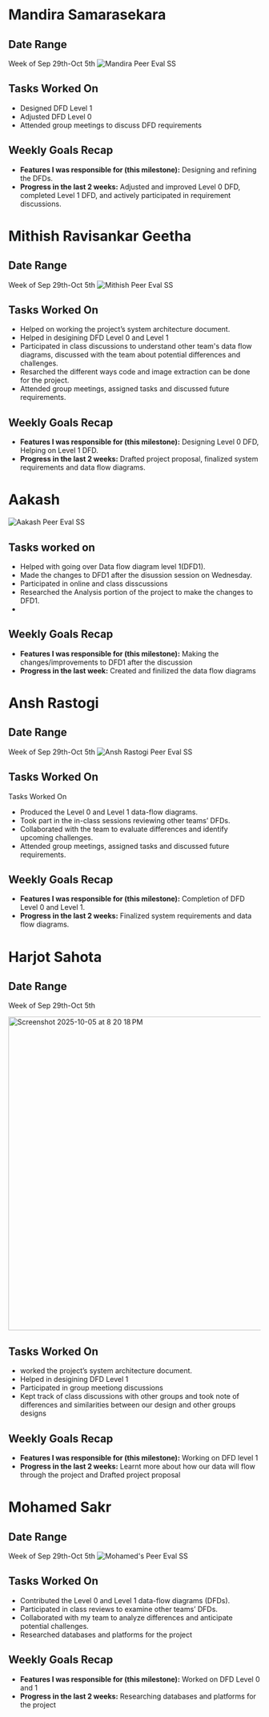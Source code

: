 # Mandira Samarasekara

## Date Range

Week of Sep 29th-Oct 5th
![Mandira Peer Eval SS](images/MandiraWeek5.png)

## Tasks Worked On

- Designed DFD Level 1
- Adjusted DFD Level 0
- Attended group meetings to discuss DFD requirements

## Weekly Goals Recap

- **Features I was responsible for (this milestone):** Designing and refining the DFDs.
- **Progress in the last 2 weeks:** Adjusted and improved Level 0 DFD, completed Level 1 DFD, and actively participated in requirement discussions.


# Mithish Ravisankar Geetha

## Date Range

Week of Sep 29th-Oct 5th
![Mithish Peer Eval SS](images/MithishWeek5.jpg)

## Tasks Worked On

- Helped on working the project’s system architecture document.
- Helped in desigining DFD Level 0 and Level 1
- Participated in class discussions to understand other team's data flow diagrams, discussed with the team about potential differences and challenges.
- Resarched the different ways code and image extraction can be done for the project.
- Attended group meetings, assigned tasks and discussed future requirements.

## Weekly Goals Recap

- **Features I was responsible for (this milestone):** Designing Level 0 DFD, Helping on Level 1 DFD.
- **Progress in the last 2 weeks:** Drafted project proposal, finalized system requirements and data flow diagrams.

# Aakash 
![Aakash Peer Eval SS](images/aakash-w5.png)
## Tasks worked on
- Helped with going over Data flow diagram level 1(DFD1).
- Made the changes to DFD1 after the disussion session on Wednesday. 
- Participated in online and class disscussions
- Researched the Analysis portion of the project to make the changes to DFD1.
- 
## Weekly Goals Recap

- **Features I was responsible for (this milestone):**  Making the changes/improvements to DFD1 after the discussion
- **Progress in the last week:** Created and finilized the data flow diagrams


# Ansh Rastogi

## Date Range

Week of Sep 29th-Oct 5th
![Ansh Rastogi Peer Eval SS](images/AnshRastogi_PeerEval_SS_W4.png)

## Tasks Worked On

Tasks Worked On

- Produced the Level 0 and Level 1 data-flow diagrams.
- Took part in the in-class sessions reviewing other teams’ DFDs.
- Collaborated with the team to evaluate differences and identify upcoming challenges.
- Attended group meetings, assigned tasks and discussed future requirements.

## Weekly Goals Recap

- **Features I was responsible for (this milestone):** Completion of DFD Level 0 and Level 1.
- **Progress in the last 2 weeks:** Finalized system requirements and data flow diagrams.

# Harjot Sahota

## Date Range
Week of Sep 29th-Oct 5th

<img width="1072" height="626" alt="Screenshot 2025-10-05 at 8 20 18 PM" src="https://github.com/user-attachments/assets/5725e5e1-f31d-468f-94d9-24814474d18c" />

## Tasks Worked On
- worked the project’s system architecture document.
- Helped in desigining DFD Level 1
- Participated in group meetiong discussions 
- Kept track of class discussions with other groups and took note of differences and similarities between our design and other groups designs

## Weekly Goals Recap

- **Features I was responsible for (this milestone):** Working on DFD level 1
- **Progress in the last 2 weeks:** Learnt more about how our data will flow through the project and Drafted project proposal
  
# Mohamed Sakr

## Date Range

Week of Sep 29th-Oct 5th
![Mohamed's Peer Eval SS](images/MohamedSakrW5.png)

## Tasks Worked On

- Contributed the Level 0 and Level 1 data-flow diagrams (DFDs).
- Participated in class reviews to examine other teams’ DFDs.
- Collaborated with my team to analyze differences and anticipate potential challenges.
- Researched databases and platforms for the project

## Weekly Goals Recap

- **Features I was responsible for (this milestone):** Worked on DFD Level 0 and 1
- **Progress in the last 2 weeks:** Researching databases and platforms for the project
